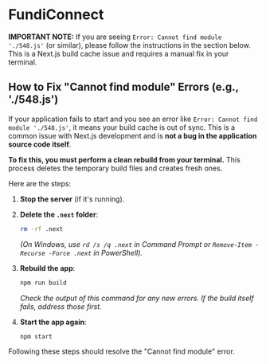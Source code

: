 # FundiConnect

**IMPORTANT NOTE:** If you are seeing `Error: Cannot find module './548.js'` (or similar), please follow the instructions in the section below. This is a Next.js build cache issue and requires a manual fix in your terminal.

## How to Fix "Cannot find module" Errors (e.g., './548.js')

If your application fails to start and you see an error like `Error: Cannot find module './548.js'`, it means your build cache is out of sync. This is a common issue with Next.js development and is **not a bug in the application source code itself**.

**To fix this, you must perform a clean rebuild from your terminal.** This process deletes the temporary build files and creates fresh ones.

Here are the steps:

1.  **Stop the server** (if it's running).

2.  **Delete the `.next` folder**:
    ```bash
    rm -rf .next
    ```
    *(On Windows, use `rd /s /q .next` in Command Prompt or `Remove-Item -Recurse -Force .next` in PowerShell).*

3.  **Rebuild the app**:
    ```bash
    npm run build
    ```
    *Check the output of this command for any new errors. If the build itself fails, address those first.*

4.  **Start the app again**:
    ```bash
    npm start
    ```

Following these steps should resolve the "Cannot find module" error.
